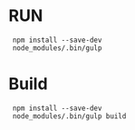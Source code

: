 # RUN
```
 npm install --save-dev
 node_modules/.bin/gulp
```

# Build
```
 npm install --save-dev
 node_modules/.bin/gulp build

```